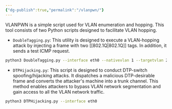```yaml
---
{"dg-publish":true,"permalink":"/vlanpwn/"}
---
```


VLANPWN is a simple script used for VLAN enumeration and hopping. This tool consists of two Python scripts designed to facilitate VLAN hopping. 

-  `DoubleTagging.py`: This utility is designed to execute a VLAN-hopping attack by injecting a frame with two [[802.1Q\|802.1Q]] tags. In addition, it sends a test ICMP request.


```bash
python3 DoubleTagging.py --interface eth0 --nativevlan 1 --targetvlan 20 --victim <IP> --attacker <IP>
```

-  `DTPHijacking.py`: This script is designed to conduct DTP-switch spoofing/hijacking attacks. It dispatches a malicious DTP-desirable frame and converts the attacker's machine into a trunk channel. This method enables attackers to bypass VLAN network segmentation and gain access to all the VLAN network traffic.

```bash
python3 DTPHijacking.py --interface eth0 
```
